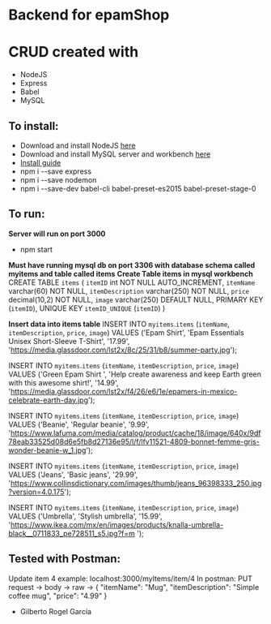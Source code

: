# Backend for epamShop
# CRUD created with
* NodeJS
* Express
* Babel
* MySQL
## To install:
* Download and install NodeJS [here](https://nodejs.org/es/download/)
* Download and install MySQL server and workbench [here](https://www.mysql.com/products/workbench/)
* [Install guide](https://www.youtube.com/watch?v=u96rVINbAUI&ab_channel=WebDevSimplified)
* npm i --save express 
* npm i --save nodemon 
* npm i --save-dev babel-cli babel-preset-es2015 babel-preset-stage-0

## To run:
**Server will run on port 3000**
* npm start

**Must have running mysql db on port 3306 with database schema called myitems and table called items**
**Create Table items in mysql workbench**
CREATE TABLE `items` (
  `itemID` int NOT NULL AUTO_INCREMENT,
  `itemName` varchar(60) NOT NULL,
  `itemDescription` varchar(250) NOT NULL,
  `price` decimal(10,2) NOT NULL,
  `image` varchar(250) DEFAULT NULL,
  PRIMARY KEY (`itemID`),
  UNIQUE KEY `itemID_UNIQUE` (`itemID`)
)

**Insert data into items table**
INSERT INTO `myitems`.`items` (`itemName`, `itemDescription`, `price`, `image`) VALUES ('Epam Shirt', 'Epam Essentials Unisex Short-Sleeve T-Shirt', '17.99', 'https://media.glassdoor.com/lst2x/8c/25/31/b8/summer-party.jpg'); 

INSERT INTO `myitems`.`items` (`itemName`, `itemDescription`, `price`, `image`) VALUES ('Green Epam Shirt ', 'Help create awareness and keep Earth green with this awesome shirt!', '14.99', 'https://media.glassdoor.com/lst2x/f4/26/e6/1e/epamers-in-mexico-celebrate-earth-day.jpg'); 

INSERT INTO `myitems`.`items` (`itemName`, `itemDescription`, `price`, `image`) VALUES ('Beanie', 'Regular beanie', '9.99', 'https://www.lafuma.com/media/catalog/product/cache/18/image/640x/9df78eab33525d08d6e5fb8d27136e95/l/f/lfv11521-4809-bonnet-femme-gris-wonder-beanie-w_1.jpg'); 

INSERT INTO `myitems`.`items` (`itemName`, `itemDescription`, `price`, `image`) VALUES ('Jeans', 'Basic jeans', '29.99', 'https://www.collinsdictionary.com/images/thumb/jeans_96398333_250.jpg?version=4.0.175'); 

INSERT INTO `myitems`.`items` (`itemName`, `itemDescription`, `price`, `image`) VALUES ('Umbrella', 'Stylish umbrella', '15.99', 'https://www.ikea.com/mx/en/images/products/knalla-umbrella-black__0711833_pe728511_s5.jpg?f=m '); 


  

## Tested with Postman:

Update item 4 example:
localhost:3000/myItems/item/4
In postman: PUT request -> body -> raw ->
{
"itemName": "Mug",
"itemDescription": "Simple coffee mug",
"price": "4.99"
} 




* Gilberto Rogel García
